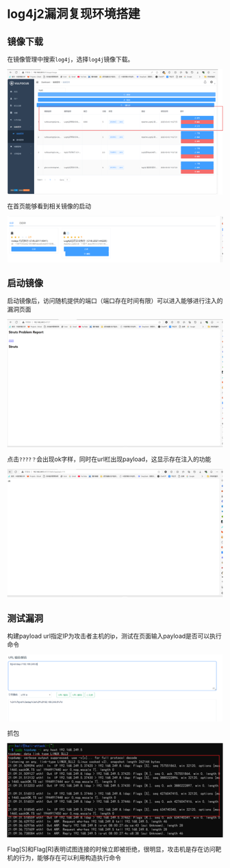 # log4j2漏洞复现环境搭建

## 镜像下载

在镜像管理中搜索`log4j`，选择`log4j`镜像下载。

![alt text](images/image-6.png)

在首页能够看到相关镜像的启动

![alt text](images/image-7.png)

## 启动镜像

启动镜像后，访问随机提供的端口（端口存在时间有限）可以进入能够进行注入的漏洞页面

![alt text](images/image-8.png)

点击`????？`会出现ok字样，同时在url栏出现payload，这显示存在注入的功能

![alt text](images/image-9.png)

## 测试漏洞

构建payload url指定IP为攻击者主机的ip，测试在页面输入payload是否可以执行命令

![alt text](images/image-10.png)

抓包

![alt text](images/image-11.png)

Flag[S]和Flag[R]表明试图连接的时候立即被拒绝，很明显，攻击机是存在访问靶机的行为，能够存在可以利用构造执行命令
